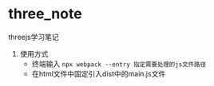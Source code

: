 # three_note
threejs学习笔记

1. 使用方式
   + 终端输入 ```npx webpack --entry 指定需要处理的js文件路径```
   + 在html文件中固定引入dist中的main.js文件
